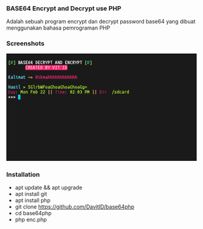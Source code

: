 ### BASE64 Encrypt and Decrypt use PHP
 Adalah sebuah program encrypt dan decrypt password base64 yang dibuat menggunakan bahasa pemrograman PHP

### Screenshots
<img src="demo.png">

### Installation
- apt update && apt upgrade
- apt install git
- apt install php
- git clone https://github.com/DavitID/base64php
- cd base64php
- php enc.php

